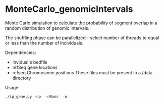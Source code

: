 # MonteCarlo_genomicIntervals
<p>Monte Carlo simulation to calculate the probability of segment overlap in a random distribution of genomic intervals. </p>

The shuffling phase can be parallelized - select number of threads to equal or less than the number of individuals.

Dependencies:
  - Invidual's bedfile
  - refSeq gene locations
  - refseq Chromosome positions
These files must be present in a /data directory


Usage:
<p><code>./ip_gene.py -np <number of threads> -nRuns <number of steps> -o <output file> </code></p>
